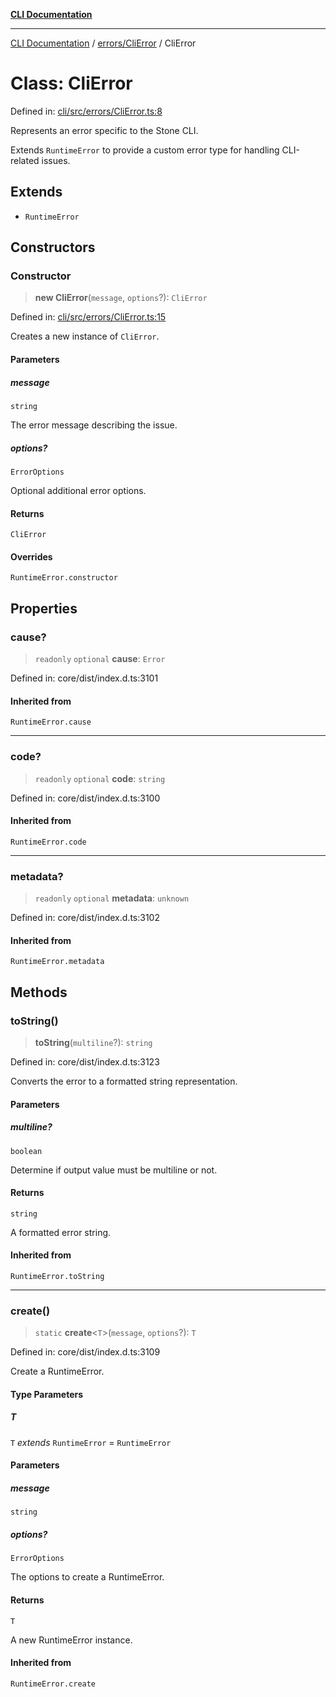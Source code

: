 [**CLI Documentation**](../../../README.md)

***

[CLI Documentation](../../../README.md) / [errors/CliError](../README.md) / CliError

# Class: CliError

Defined in: [cli/src/errors/CliError.ts:8](https://github.com/stonemjs/cli/blob/83156d7f07cad6e0545ad29ba32878fdd248ede2/src/errors/CliError.ts#L8)

Represents an error specific to the Stone CLI.

Extends `RuntimeError` to provide a custom error type for handling CLI-related issues.

## Extends

- `RuntimeError`

## Constructors

### Constructor

> **new CliError**(`message`, `options`?): `CliError`

Defined in: [cli/src/errors/CliError.ts:15](https://github.com/stonemjs/cli/blob/83156d7f07cad6e0545ad29ba32878fdd248ede2/src/errors/CliError.ts#L15)

Creates a new instance of `CliError`.

#### Parameters

##### message

`string`

The error message describing the issue.

##### options?

`ErrorOptions`

Optional additional error options.

#### Returns

`CliError`

#### Overrides

`RuntimeError.constructor`

## Properties

### cause?

> `readonly` `optional` **cause**: `Error`

Defined in: core/dist/index.d.ts:3101

#### Inherited from

`RuntimeError.cause`

***

### code?

> `readonly` `optional` **code**: `string`

Defined in: core/dist/index.d.ts:3100

#### Inherited from

`RuntimeError.code`

***

### metadata?

> `readonly` `optional` **metadata**: `unknown`

Defined in: core/dist/index.d.ts:3102

#### Inherited from

`RuntimeError.metadata`

## Methods

### toString()

> **toString**(`multiline`?): `string`

Defined in: core/dist/index.d.ts:3123

Converts the error to a formatted string representation.

#### Parameters

##### multiline?

`boolean`

Determine if output value must be multiline or not.

#### Returns

`string`

A formatted error string.

#### Inherited from

`RuntimeError.toString`

***

### create()

> `static` **create**\<`T`\>(`message`, `options`?): `T`

Defined in: core/dist/index.d.ts:3109

Create a RuntimeError.

#### Type Parameters

##### T

`T` *extends* `RuntimeError` = `RuntimeError`

#### Parameters

##### message

`string`

##### options?

`ErrorOptions`

The options to create a RuntimeError.

#### Returns

`T`

A new RuntimeError instance.

#### Inherited from

`RuntimeError.create`

